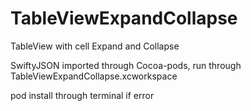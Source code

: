 # TableViewExpandCollapse
TableView with cell Expand and Collapse

 SwiftyJSON imported through Cocoa-pods,  run through TableViewExpandCollapse.xcworkspace

pod install through terminal if error
